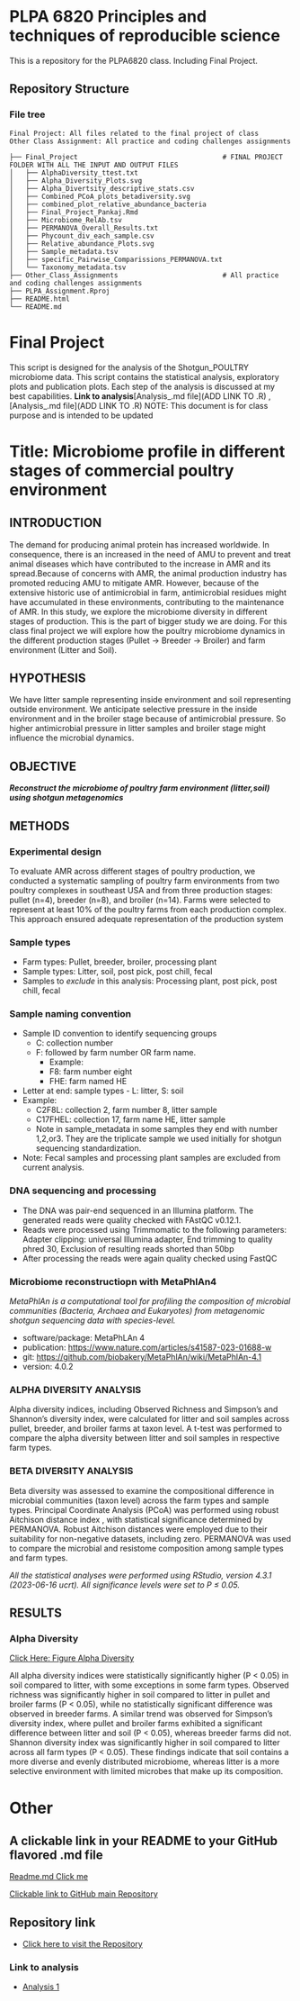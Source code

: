# PLPA 6820 Principles and techniques of reproducible science
This is a repository for the PLPA6820 class. Including Final Project.

## Repository Structure
### File tree
    Final Project: All files related to the final project of class
    Other Class Assignment: All practice and coding challenges assignments
```
├── Final_Project                                    # FINAL PROJECT FOLDER WITH ALL THE INPUT AND OUTPUT FILES
│   ├── AlphaDiversity_ttest.txt
│   ├── Alpha_Diversity_Plots.svg
│   ├── Alpha_Divertsity_descriptive_stats.csv
│   ├── Combined_PCoA_plots_betadiversity.svg
│   ├── combined_plot_relative_abundance_bacteria
│   ├── Final_Project_Pankaj.Rmd
│   ├── Microbiome_RelAb.tsv
│   ├── PERMANOVA_Overall_Results.txt
│   ├── Phycount_div_each_sample.csv
│   ├── Relative_abundance_Plots.svg
│   ├── Sample_metadata.tsv
│   ├── specific_Pairwise_Comparissions_PERMANOVA.txt
│   └── Taxonomy_metadata.tsv
├── Other_Class_Assignments                          # All practice and coding challenges assignments
├── PLPA_Assignment.Rproj
├── README.html
└── README.md

```

# Final Project

This script is designed for the analysis of the Shotgun_POULTRY microbiome data. This script contains the statistical analysis, exploratory plots and publication plots. Each step of the analysis is discussed at my best capabilities. **Link to analysis**[Analysis_.md file](ADD LINK TO .R) ,  [Analysis_.md file](ADD LINK TO .R)
NOTE: This document is for class purpose and is intended to be updated

# Title: Microbiome profile in different stages of commercial poultry environment

## INTRODUCTION
The demand for producing animal protein has increased worldwide. In consequence, there is an increased in the need of AMU to prevent and treat animal diseases which have contributed to the increase in  AMR and its spread.Because of concerns with AMR,  the animal production industry has promoted reducing AMU to mitigate AMR. However, because of the extensive historic use of antimicrobial in farm, antimicrobial residues might have accumulated in these environments, contributing to the maintenance of AMR. In this study, we explore the microbiome diversity in different stages of production. This is the part of bigger study we are doing. For this class final project we will explore how the poultry microbiome dynamics in the different production stages (Pullet -> Breeder -> Broiler) and farm environment (Litter and Soil).

## HYPOTHESIS
We have litter sample representing inside environment and soil representing outside environment. We anticipate selective pressure in the inside environment and in the broiler stage because of antimicrobial pressure. So higher antimicrobial pressure in litter samples and broiler stage might influence the microbial dynamics.

## OBJECTIVE
 ***Reconstruct the microbiome of poultry farm environment (litter,soil) using shotgun metagenomics***

## METHODS

### Experimental design
To evaluate AMR across different stages of poultry production, we conducted a systematic sampling of poultry farm environments from two poultry complexes in southeast USA and from three production stages: pullet (n=4), breeder (n=8), and broiler (n=14). Farms were selected to represent at least 10% of the poultry farms from each production complex. This approach ensured adequate representation of the production system

### Sample types
 - Farm types: Pullet, breeder, broiler, processing plant
 - Sample types: Litter, soil, post pick, post chill, fecal
 - Samples to *exclude* in this analysis: Processing plant, post pick, post chill, fecal

### Sample naming convention
- Sample ID convention to identify sequencing groups
    - C: collection number
    - F: followed by farm number OR farm name.
      - Example:
      - F8: farm number eight
      - FHE: farm named HE
- Letter at end: sample types
          - L: litter, S: soil
- Example:
    - C2F8L: collection 2, farm number 8, litter sample
    - C17FHEL: collection 17, farm name HE, litter sample
    - Note in sample_metadata in some samples they end with number 1,2,or3. They are the triplicate sample we used initially for shotgun sequencing standardization.
- Note: Fecal samples and processing plant samples are excluded from current analysis.


### DNA sequencing and processing
- The DNA was pair-end sequenced in an Illumina platform. The generated reads were quality checked with FAstQC v0.12.1. 
- Reads were processed using Trimmomatic to the following parameters:
  Adapter clipping: universal Illumina adapter, End trimming to quality phred 30, Exclusion of resulting reads shorted than 50bp
- After processing the reads were again quality checked using FastQC
          
### Microbiome reconstructiopn with MetaPhlAn4
*MetaPhlAn is a computational tool for profiling the composition of microbial communities (Bacteria, Archaea and Eukaryotes) from metagenomic shotgun sequencing data with species-level.*
- software/package: MetaPhLAn 4
- publication: https://www.nature.com/articles/s41587-023-01688-w
- git: https://github.com/biobakery/MetaPhlAn/wiki/MetaPhlAn-4.1
- version: 4.0.2                  

### ALPHA DIVERSITY ANALYSIS
Alpha diversity indices, including Observed Richness and Simpson’s and Shannon’s diversity index, were calculated for litter and soil samples across pullet, breeder, and broiler farms at taxon level. A t-test was performed to compare the alpha diversity between litter and soil samples in respective farm types. 

### BETA DIVERSITY ANALYSIS
Beta diversity was assessed to examine the compositional difference in microbial communities (taxon level) across the farm types and sample types. Principal Coordinate Analysis (PCoA) was performed using robust  Aitchison distance index , with statistical significance determined by PERMANOVA. Robust Aitchison distances were employed due to their suitability for non-negative datasets, including zero. PERMANOVA was used to compare the microbial and resistome composition among sample types and farm types.

*All the statistical analyses were performed using RStudio, version 4.3.1 (2023-06-16 ucrt). All significance levels were set to P ≤ 0.05.*




## RESULTS

### Alpha Diversity
[Click Here: Figure Alpha Diversity](https://github.com/ppg0001/PLPA_Assignment/blob/main/Final_Project/Alpha_Diversity_Plots.svg)

All alpha diversity indices were statistically significantly higher (P < 0.05) in soil compared to litter, with some exceptions in some farm types. Observed richness was significantly higher in soil compared to litter in pullet and broiler farms (P < 0.05), while no statistically significant difference was observed in breeder farms. A similar trend was observed for Simpson’s diversity index, where pullet and broiler farms exhibited a significant difference between litter and soil (P < 0.05), whereas breeder farms did not. Shannon diversity index was significantly higher in soil compared to litter across all farm types (P < 0.05).
These findings indicate that soil contains a more diverse and evenly distributed microbiome, whereas litter is a more selective environment with limited microbes that make up its composition.

















# Other
## A clickable link in your README to your GitHub flavored .md file


[Readme.md Click me](https://github.com/ppg0001/PLPA_Assignment/blob/main/Coding_challenge_4/Coding_challenge_markdown.md)

[Clickable link to GitHub main Repository](https://github.com/ppg0001/PLPA_Assignment/tree/main)

## Repository link
- [Click here to visit the Repository](https://github.com/ppg0001/PLPA_Assignment)

### **Link to analysis**
- [Analysis 1](Coding_practice_Rmarkdown.md)
